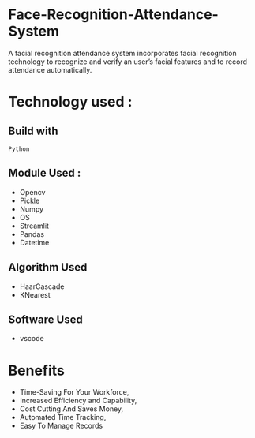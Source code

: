 # Face-Recognition-Attendance-System
A facial recognition attendance system incorporates facial recognition technology to recognize and verify an user’s facial features and to record attendance automatically.

# Technology used : 
  ## Build with
    Python
 ## Module Used :
 * Opencv
 * Pickle
 * Numpy
 * OS
 * Streamlit
 * Pandas
 * Datetime
 
 ## Algorithm Used
 * HaarCascade
 * KNearest
 
 ## Software Used
 * vscode

# Benefits
* Time-Saving For Your Workforce,
* Increased Efficiency and Capability,
* Cost Cutting And Saves Money,
* Automated Time Tracking,
* Easy To Manage Records
